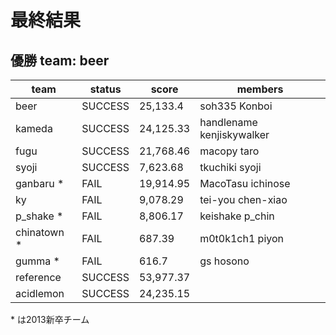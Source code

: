 最終結果
========

優勝 team: beer
---------------

   team     | status  |  score     | members
------------|---------|------------|----------------------------------
beer        | SUCCESS | 25,133.4   | soh335 Konboi
kameda      | SUCCESS | 24,125.33  | handlename kenjiskywalker
fugu        | SUCCESS | 21,768.46  | macopy taro
syoji       | SUCCESS |  7,623.68  | tkuchiki syoji
ganbaru *   | FAIL    | 19,914.95  | MacoTasu ichinose
ky          | FAIL    |  9,078.29  | tei-you chen-xiao
p_shake *   | FAIL    |  8,806.17  | keishake p\_chin
chinatown * | FAIL    |    687.39  | m0t0k1ch1 piyon
gumma *     | FAIL    |    616.7   | gs hosono
reference   | SUCCESS | 53,977.37  |
acidlemon   | SUCCESS | 24,235.15  |

\* は2013新卒チーム
